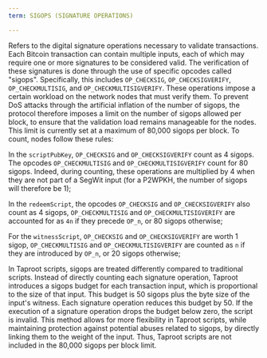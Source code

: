```yaml
---
term: SIGOPS (SIGNATURE OPERATIONS)

---
```

Refers to the digital signature operations necessary to validate transactions. Each Bitcoin transaction can contain multiple inputs, each of which may require one or more signatures to be considered valid. The verification of these signatures is done through the use of specific opcodes called "sigops". Specifically, this includes `OP_CHECKSIG`, `OP_CHECKSIGVERIFY`, `OP_CHECKMULTISIG`, and `OP_CHECKMULTISIGVERIFY`. These operations impose a certain workload on the network nodes that must verify them. To prevent DoS attacks through the artificial inflation of the number of sigops, the protocol therefore imposes a limit on the number of sigops allowed per block, to ensure that the validation load remains manageable for the nodes. This limit is currently set at a maximum of 80,000 sigops per block. To count, nodes follow these rules:

In the `scriptPubKey`, `OP_CHECKSIG` and `OP_CHECKSIGVERIFY` count as 4 sigops. The opcodes `OP_CHECKMULTISIG` and `OP_CHECKMULTISIGVERIFY` count for 80 sigops. Indeed, during counting, these operations are multiplied by 4 when they are not part of a SegWit input (for a P2WPKH, the number of sigops will therefore be 1);

In the `redeemScript`, the opcodes `OP_CHECKSIG` and `OP_CHECKSIGVERIFY` also count as 4 sigops, `OP_CHECKMULTISIG` and `OP_CHECKMULTISIGVERIFY` are accounted for as `4n` if they precede `OP_n`, or 80 sigops otherwise;

For the `witnessScript`, `OP_CHECKSIG` and `OP_CHECKSIGVERIFY` are worth 1 sigop, `OP_CHECKMULTISIG` and `OP_CHECKMULTISIGVERIFY` are counted as `n` if they are introduced by `OP_n`, or 20 sigops otherwise;

In Taproot scripts, sigops are treated differently compared to traditional scripts. Instead of directly counting each signature operation, Taproot introduces a sigops budget for each transaction input, which is proportional to the size of that input. This budget is 50 sigops plus the byte size of the input's witness. Each signature operation reduces this budget by 50. If the execution of a signature operation drops the budget below zero, the script is invalid. This method allows for more flexibility in Taproot scripts, while maintaining protection against potential abuses related to sigops, by directly linking them to the weight of the input. Thus, Taproot scripts are not included in the 80,000 sigops per block limit.